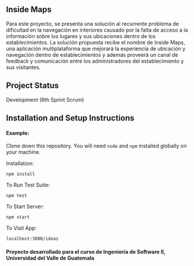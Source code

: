 ## Inside Maps

Para este proyecto, se presenta una solución al recurrente problema de dificultad en la navegación en interiores causado por la falta de acceso a la información sobre los lugares y sus ubicaciones dentro de los establecimientos. La solución propuesta recibe el nombre de Inside Maps, una aplicación multiplataforma que mejorará la experiencia de ubicación y navegación dentro de establecimientos y además proveerá un canal de feedback y comunicación entre los administradores del establecimiento y sus visitantes.


## Project Status
Development (6th Sprint Scrum)

## Installation and Setup Instructions

#### Example:  

Clone down this repository. You will need `node` and `npm` installed globally on your machine.  

Installation:

```
npm install
```

To Run Test Suite: 

```
npm test
```

To Start Server:

```
npm start
```

To Visit App:

```
localhost:3000/ideas
``` 


#### Proyecto desarrollado para el curso de Ingeniería de Software II, Universidad del Valle de Guatemala
 
